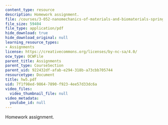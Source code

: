 ```yaml
---
content_type: resource
description: Homework assignment.
file: /courses/3-052-nanomechanics-of-materials-and-biomaterials-spring-2007/7f1f98ed98647890f9234ee57d33dc6a_hw5.pdf
file_size: 59404
file_type: application/pdf
hide_download: true
hide_download_original: null
learning_resource_types:
- Assignments
license: https://creativecommons.org/licenses/by-nc-sa/4.0/
ocw_type: OCWFile
parent_title: Assignments
parent_type: CourseSection
parent_uid: 922432df-afab-e294-318b-a73cbb705744
resourcetype: Document
title: hw5.pdf
uid: 7f1f98ed-9864-7890-f923-4ee57d33dc6a
video_files:
  video_thumbnail_file: null
video_metadata:
  youtube_id: null
---
```

Homework assignment.